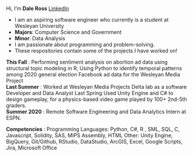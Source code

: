 Hi, I’m **Dale Ross** [LinkedIn](https://www.linkedin.com/in/dale-ross-wesleyan/)
- I am an aspiring software engineer who currently is a student at Wesleyan University 
- **Majors**: Computer Science and Government 
- **Minor**: Data Analysis
- I am passionate about programming and problem-solving.
- These respositories contain some of the projects I have worked on!

**This Fall** : 
  Performing sentiment analysis on abortion ad data using structural topic modeling in R, 
  Using Python to identify temporal patterns among 2020 general election Facebook ad data for the Wesleyan Media Project \
**Last Summer** :
   Worked at Wesleyan Media Projects Delta lab as a software Developer and Data Analyst Last Spring 
   Used Unity Engine and C# to design gameplay, for a physics-based video game played by 100+ 2nd-5th graders. \
**Summer 2020** :
   Remote Software Engineering and Data Analytics Intern at ESPN. 
   
**Competencies** :
Programming Languages: Python, C#, R , SML, SQL, C, Javascript, Solidity, SAS, MIPS Assembly, HTML
Other: Unity Engine, BigQuery, Git/Github, RStudio, DataStudio, ArcGIS, Excel, Google Scripts, Jira, Microsoft Office


<!---
daleross18/daleross18 is a ✨ special ✨ repository because its `README.md` (this file) appears on your GitHub profile.
You can click the Preview link to take a look at your changes.
--->
